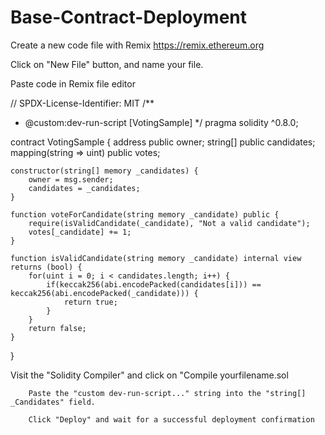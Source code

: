 # Base-Contract-Deployment
Create a new code file with Remix https://remix.ethereum.org

Click on "New File" button, and name your file.

Paste code in Remix file editor

// SPDX-License-Identifier: MIT
/**
 * @custom:dev-run-script [VotingSample]
 */
pragma solidity ^0.8.0;

contract VotingSample {
    address public owner;
    string[] public candidates; 
    mapping(string => uint) public votes; 

    constructor(string[] memory _candidates) {
        owner = msg.sender;
        candidates = _candidates;
    }

    function voteForCandidate(string memory _candidate) public {
        require(isValidCandidate(_candidate), "Not a valid candidate");
        votes[_candidate] += 1;
    }

    function isValidCandidate(string memory _candidate) internal view returns (bool) {
        for(uint i = 0; i < candidates.length; i++) {
            if(keccak256(abi.encodePacked(candidates[i])) == keccak256(abi.encodePacked(_candidate))) {
                return true;
            }
        }
        return false;
    }
}

 Visit the "Solidity Compiler" and click on "Compile yourfilename.sol
 
        Paste the "custom dev-run-script..." string into the "string[] _Candidates" field.
        
        Click "Deploy" and wait for a successful deployment confirmation
